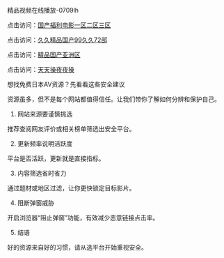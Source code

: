 精品视频在线播放-0709lh

点击访问：<a href="https://heiliaoxwd5i8.pages.dev">国产福利电影一区二区三区</a>

点击访问：<a href="https://heiliaoxwd5i8.pages.dev">久久精品国产99久久72部</a>

点击访问：<a href="https://heiliaoll4qsx.pages.dev">精品国产亚洲区</a>

点击访问：<a href="https://heiliaoow5kzm.pages.dev">天天操夜夜操</a>


想找免费日本AV资源？先看看这些安全建议

资源虽多，但不是每个网站都值得信任。让我们带你了解如何分辨和保护自己。

1. 网站来源要谨慎挑选

推荐查阅网友评价或相关榜单筛选出安全平台。

2. 更新频率说明活跃度

平台是否活跃，更新就是直接指标。

3. 内容筛选省时省力

通过题材或地区过滤，让你更快锁定目标影片。

4. 阻断弹窗威胁

开启浏览器“阻止弹窗”功能，有效减少恶意链接点击率。

5. 结语

好的资源来自好的习惯，请从选平台开始重视安全。

<span style="display:none;">[Canonical link]( https://github.com/lh070925/12489 ）</span>
